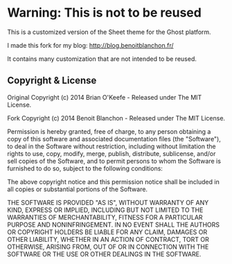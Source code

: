 # Warning: This is  not to be reused

This is a customized version of the Sheet theme for the Ghost platform.

I made this fork for my blog: http://blog.benoitblanchon.fr/

It contains many customization that are not intended to be reused.

## Copyright & License

Original Copyright (c) 2014 Brian O'Keefe - Released under The MIT License.

Fork Copyright (c) 2014 Benoit Blanchon - Released under The MIT License.

Permission is hereby granted, free of charge, to any person obtaining a copy of this software and associated documentation files (the "Software"), to deal in the Software without restriction, including without limitation the rights to use, copy, modify, merge, publish, distribute, sublicense, and/or sell copies of the Software, and to permit persons to whom the Software is furnished to do so, subject to the following conditions:

The above copyright notice and this permission notice shall be included in all copies or substantial portions of the Software.

THE SOFTWARE IS PROVIDED "AS IS", WITHOUT WARRANTY OF ANY KIND, EXPRESS OR IMPLIED, INCLUDING BUT NOT LIMITED TO THE WARRANTIES OF MERCHANTABILITY, FITNESS FOR A PARTICULAR PURPOSE AND NONINFRINGEMENT. IN NO EVENT SHALL THE AUTHORS OR COPYRIGHT HOLDERS BE LIABLE FOR ANY CLAIM, DAMAGES OR OTHER LIABILITY, WHETHER IN AN ACTION OF CONTRACT, TORT OR OTHERWISE, ARISING FROM, OUT OF OR IN CONNECTION WITH THE SOFTWARE OR THE USE OR OTHER DEALINGS IN THE SOFTWARE.